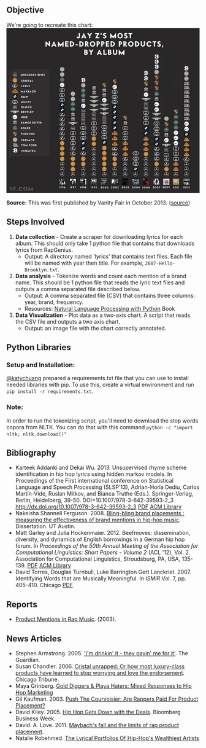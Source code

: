 Objective
---

We're going to recreate this chart: 
![](original.jpg)

**Source:** This was first published by Vanity Fair in October 2013. ([source](http://www.vanityfair.com/hollywood/2013/10/jay-z-brands-song-chart))

Steps Involved
---

1. **Data collection** - Create a scraper for downloading lyrics for each album. This should only take 1 python file that contains that downloads lyrics from RapGenius.
	- Output:  A directory named 'lyrics' that contains text files. Each file will be named with year then title. For example, `2007-Hello-Brooklyn.txt`.
2. **Data analysis** - Tokenize words and count each mention of a brand name. This should be 1 python file that reads the lyric text files and outputs a comma separated file described below.
	- Output: A comma separated file (CSV) that contains three columns: year, brand, frequency.
	- Resources: [Natural Language Processing with Python](http://www.nltk.org/book/) Book
3. **Data Visualization** - Plot data as a two-axis chart. A script that reads the CSV file and outputs a two axis chart. 
	- Output: an image file with the chart correctly annotated.


Python Libraries
---

### Setup and Installation: 

[@katychuang](http://github.com/katychuang) prepared a requirements.txt file that you can use to install needed libraries with pip. To use this, create a virtual environment and run `pip install -r requirements.txt`.

### Note: 

In order to run the tokenizing script, you'll need to download the stop words copora from NLTK. You can do that with this command `python -c "import nltk; nltk.download()"`


Bibliography
---

* Karteek Addanki and Dekai Wu. 2013. Unsupervised rhyme scheme identification in hip hop lyrics using hidden markov models. In Proceedings of the First international conference on Statistical Language and Speech Processing (SLSP'13), Adrian-Horia Dediu, Carlos Martín-Vide, Ruslan Mitkov, and Bianca Truthe (Eds.). Springer-Verlag, Berlin, Heidelberg, 39-50. DOI=10.1007/978-3-642-39593-2_3 http://dx.doi.org/10.1007/978-3-642-39593-2_3 [PDF](http://www.cs.ust.hk/~dekai/library/WU_Dekai/AddankiWu_Slsp2013.pdf) [ACM Library](http://dl.acm.org/citation.cfm?id=2530107)
* Nakeisha Shannell Ferguson. 2008. [Bling-bling brand placements : measuring the effectiveness of brand mentions in hip-hop music](http://repositories.lib.utexas.edu/handle/2152/17959). Dissertation. UT Austin.
* Matt Garley and Julia Hockenmaier. 2012. Beefmoves: dissemination, diversity, and dynamics of English borrowings in a German hip hop forum. In *Proceedings of the 50th Annual Meeting of the Association for Computational Linguistics: Short Papers - Volume 2* (ACL '12), Vol. 2. Association for Computational Linguistics, Stroudsburg, PA, USA, 135-139. [PDF](http://www.aclweb.org/anthology/P12-2027) [ACM Library](http://dl.acm.org/citation.cfm?id=2390699)
* David Torres, Douglas Turnbull, Luke Barrington Gert Lanckriet. 2007. Identifying Words that are Musically Meaningful. In *ISMIR* Vol. 7, pp. 405-410. Chicago [PDF](http://cseweb.ucsd.edu/~datorres/bibs/MusicVocab_ISMIR07.pdf)

Reports
---

* [Product Mentions in Rap Music](http://www.uic.edu/orgs/kbc/hiphop/mentions.htm). (2003).

News Articles
---

* Stephen Armstrong. 2005. ['I'm drinkin' it - they payin' me for it'](http://www.theguardian.com/media/2005/jul/11/mondaymediasection.advertising). The Guardian.
* Susan Chandler. 2006. [Cristal unrapped: Or how most luxury-class products have learned to stop worrying and love the endorsement](http://articles.chicagotribune.com/2006-07-02/news/0607020255_1_hip-hop-artists-polaroid-cadillac). Chicago Tribune.
* Maya Grinberg. [Gold Diggers & Playa Haters: Mixed Responses to Hip Hop Marketing](http://cf.rims.org/Magazine/PrintTemplate.cfm?AID=3287)
* Gil Kaufman. 2003. [Push The Courvoisier: Are Rappers Paid For Product Placement?](http://www.mtv.com/news/1472393/push-the-courvoisier-are-rappers-paid-for-product-placement/)
* David Kiley. 2005. [Hip Hop Gets Down with the Deals](http://www.businessweek.com/stories/2005-05-15/hip-hop-gets-down-with-the-deals). Bloomberg Business Week. 
* David. A. Love. 2011. [Maybach's fall and the limits of rap product placement](http://thegrio.com/2011/11/30/does-hip-hop-product-placement-make-a-difference/). 
* Natalie Robehmed. [The Lyrical Portfolios Of Hip-Hop's Wealthiest Artists](http://www.forbes.com/sites/natalierobehmed/2014/04/16/the-lyrical-portfolios-of-hip-hops-wealthiest-artists/)


